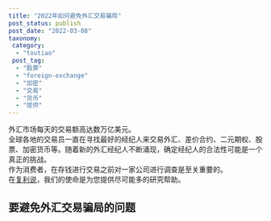 ```yaml
---
title: "2022年如何避免外汇交易骗局"
post_status: publish
post_date: "2022-03-08"
taxonomy:
 category: 
  - "toutiao"
 post_tag: 
  - "股票"
  - "foreign-exchange"
  - "加密"
  - "交易"
  - "货币"
  - "提供"
---
```


外汇市场每天的交易额高达数万亿美元。  
全球各地的交易员一直在寻找最好的经纪人来交易外汇、差价合约、二元期权、股票、加密货币等。随着新的外汇经纪人不断涌现，确定经纪人的合法性可能是一个真正的挑战。  
作为消费者，在存钱进行交易之前对一家公司进行调查是至关重要的。  
在[复利说](https://funstoutiao.com)，我们的使命是为您提供尽可能多的研究帮助。

## 要避免外汇交易骗局的问题

